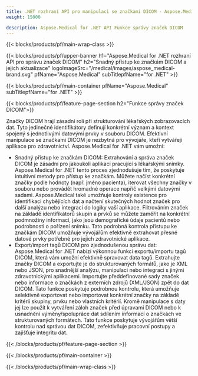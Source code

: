 ```yaml
---
title: .NET rozhraní API pro manipulaci se značkami DICOM - Aspose.Medical
weight: 15000

description: Aspose.Medical for .NET API Funkce správy značek DICOM
---
```


{{< blocks/products/pf/main-wrap-class >}}

{{< blocks/products/pf/upper-banner h1="Aspose.Medical for .NET rozhraní API pro správu značek DICOM" h2="Snadný přístup ke značkám DICOM a jejich aktualizace" logoImageSrc="/medical/images/aspose_medical-brand.svg" pfName="Aspose.Medical" subTitlepfName="for .NET" >}}

{{< blocks/products/pf/main-container pfName="Aspose.Medical" subTitlepfName="for .NET" >}}

{{< blocks/products/pf/feature-page-section h2="Funkce správy značek DICOM">}}

<p>Značky DICOM hrají zásadní roli při strukturování lékařských zobrazovacích dat. Tyto jedinečné identifikátory definují konkrétní význam a kontext spojený s jednotlivými datovými prvky v souboru DICOM. Efektivní manipulace se značkami DICOM je nezbytná pro vývojáře, kteří vytvářejí aplikace pro zdravotnictví. Aspose.Medical for .NET vám umožní:</p>

<ul>
<li>Snadný přístup ke značkám DICOM: Extrahování a správa značek DICOM je zásadní pro jakoukoli aplikaci pracující s lékařskými snímky. Aspose.Medical for .NET tento proces zjednodušuje tím, že poskytuje intuitivní metody pro přístup ke značkám. Můžete načíst konkrétní značky podle hodnoty (např. jméno pacienta), iterovat všechny značky v souboru nebo provádět hromadné operace napříč velkými datovými sadami. Aspose.Medical také umožňuje kontroly existence pro identifikaci chybějících dat a načtení skutečných hodnot značek pro další analýzu nebo integraci do logiky vaší aplikace. Filtrováním značek na základě identifikátorů skupin a prvků se můžete zaměřit na konkrétní podmnožiny informací, jako jsou demografické údaje pacientů nebo podrobnosti o pořízení snímku. Tato podrobná kontrola přístupu ke značkám DICOM umožňuje vývojářům efektivně extrahovat přesné datové prvky potřebné pro jejich zdravotnické aplikace.</li>
<li>Export/import tagů DICOM pro zjednodušenou správu dat: Aspose.Medical for .NET nabízí výkonnou funkci exportu/importu tagů DICOM, která vám umožní efektivně spravovat data tagů. Extrahujte značky DICOM a exportujte je do strukturovaných formátů, jako je XML nebo JSON, pro snadnější analýzu, manipulaci nebo integraci s jinými zdravotnickými aplikacemi. Importujte předdefinované sady značek nebo informace o značkách z externích zdrojů (XML/JSON) zpět do dat DICOM. Tato funkce poskytuje podrobnou kontrolu, která umožňuje selektivně exportovat nebo importovat konkrétní značky na základě kritérií skupiny, prvku nebo vlastních kritérií. Kromě manipulace s daty jej lze použít k vytváření záloh značek před úpravami DICOM nebo k usnadnění výměny/spolupráce dat sdílením informací o značkách ve strukturovaných formátech. Tato funkce poskytuje vývojářům větší kontrolu nad správou dat DICOM, zefektivňuje pracovní postupy a zajišťuje integritu dat.</li>
</ul>

{{< /blocks/products/pf/feature-page-section >}}

{{< /blocks/products/pf/main-container >}}

{{< /blocks/products/pf/main-wrap-class >}}